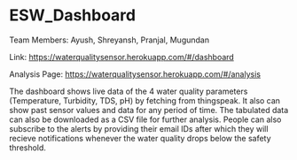 # ESW_Dashboard
Team Members: Ayush, Shreyansh, Pranjal, Mugundan

Link: https://waterqualitysensor.herokuapp.com/#/dashboard

Analysis Page: https://waterqualitysensor.herokuapp.com/#/analysis

The dashboard shows live data of the 4 water quality parameters (Temperature, Turbidity, TDS, pH) by fetching from thingspeak. It also can show past sensor values and data for any period of time. The tabulated data can also be downloaded as a CSV file for further analysis. People can also subscribe to the alerts by providing their email IDs after which they will recieve notifications whenever the water quality drops below the safety threshold. 
